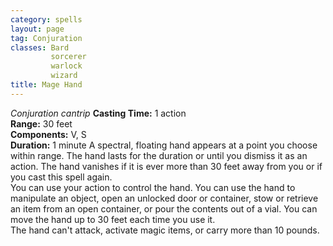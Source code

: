 ```yaml
---
category: spells
layout: page
tag: Conjuration
classes: Bard
         sorcerer
         warlock
         wizard
title: Mage Hand 
---
```

_Conjuration cantrip_ 
**Casting Time:** 1 action    
**Range:** 30 feet    
**Components:** V, S    
**Duration:** 1 minute 
A spectral, floating hand appears at a point you choose within range. The hand lasts for the duration or until you dismiss it as an action. The hand vanishes if it is ever more than 30 feet away from you or if you cast this spell again.    
You can use your action to control the hand. You can use the hand to manipulate an object, open an unlocked door or container, stow or retrieve an item from an open container, or pour the contents out of a vial. You can move the hand up to 30 feet each time you use it.    
The hand can't attack, activate magic items, or carry more than 10 pounds. 
